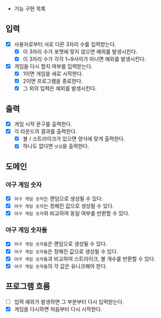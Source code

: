- 기능 구현 목록

## 입력
- [x] 사용자로부터 서로 다른 3자리 수를 입력받는다.
  - [x] 이 3자리 수가 포맷에 맞지 않으면 예외를 발생시킨다.
  - [x] 이 3자리 수가 각각 1~9사이가 아니면 예외를 발생시킨다.
- [x] 게임을 다시 할지 여부를 입력받는다.
  - [x] 1이면 게임을 새로 시작한다.
  - [x] 2이면 프로그램을 종료한다.
  - [x] 그 외의 입력은 예외를 발생시킨다.

## 출력
- [x] 게임 시작 문구를 출력한다.
- [x] 각 라운드의 결과를 출력한다.
  - [x] 볼 / 스트라이크가 있으면 양식에 맞게 출력한다.
  - [x] 하나도 없다면 `낫싱`을 출력한다.

## 도메인

### 야구 게임 숫자
- [x] `야구 게임 숫자`는 랜덤으로 생성될 수 있다.
- [x] `야구 게임 숫자`는 정해진 값으로 생성될 수 있다.
- [x] `야구 게임 숫자`와 비교하여 동일 여부를 반환할 수 있다.

### 야구 게임 숫자들
- [x] `야구 게임 숫자들`은 랜덤으로 생성될 수 있다.
- [x] `야구 게임 숫자들`은 정해진 값으로 생성될 수 있다.
- [x] `야구 게임 숫자들`과 비교하여 스트라이크, 볼 개수를 반환할 수 있다.
- [x] `야구 게임 숫자들`의 각 값은 유니크해야 한다.

## 프로그램 흐름
- [ ] 입력 예외가 발생하면 그 부분부터 다시 입력받는다.
- [x] 게임을 다시하면 처음부터 다시 시작한다.